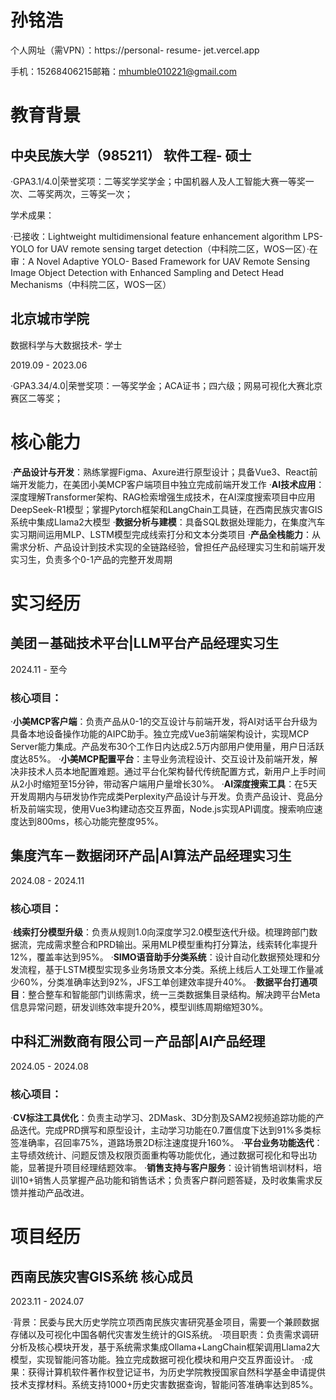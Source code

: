 # 孙铭浩
个人网址（需VPN）：https://personal- resume- jet.vercel.app

手机：15268406215邮箱：mhumble010221@gmail.com

# 教育背景

## 中央民族大学（985211） 软件工程- 硕士

·GPA3.1/4.0|荣誉奖项：二等奖学奖学金；中国机器人及人工智能大赛一等奖一次、二等奖两次，三等奖一次；

学术成果：

·已接收：Lightweight multidimensional feature enhancement algorithm LPS- YOLO for UAV remote sensing target detection（中科院二区，WOS一区）·在审：A Novel Adaptive YOLO- Based Framework for UAV Remote Sensing Image Object Detection with Enhanced Sampling and Detect Head Mechanisms（中科院二区，WOS一区）

## 北京城市学院

数据科学与大数据技术- 学士

2019.09 - 2023.06

·GPA3.34/4.0|荣誉奖项：一等奖学金；ACA证书；四六级；网易可视化大赛北京赛区二等奖；

# 核心能力

·**产品设计与开发**：熟练掌握Figma、Axure进行原型设计；具备Vue3、React前端开发能力，在美团小美MCP客户端项目中独立完成前端开发工作
·**AI技术应用**：深度理解Transformer架构、RAG检索增强生成技术，在AI深度搜索项目中应用DeepSeek-R1模型；掌握Pytorch框架和LangChain工具链，在西南民族灾害GIS系统中集成Llama2大模型
·**数据分析与建模**：具备SQL数据处理能力，在集度汽车实习期间运用MLP、LSTM模型完成线索打分和文本分类项目
·**产品全栈能力**：从需求分析、产品设计到技术实现的全链路经验，曾担任产品经理实习生和前端开发实习生，负责多个0-1产品的完整开发周期

# 实习经历

## 美团－基础技术平台|LLM平台产品经理实习生

2024.11 - 至今

### 核心项目：

·**小美MCP客户端**：负责产品从0-1的交互设计与前端开发，将AI对话平台升级为具备本地设备操作功能的AIPC助手。独立完成Vue3前端架构设计，实现MCP Server能力集成。产品发布30个工作日内达成2.5万内部用户使用量，用户日活跃度达85%。
·**小美MCP配置平台**：主导业务流程设计、交互设计及前端开发，解决非技术人员本地配置难题。通过平台化架构替代传统配置方式，新用户上手时间从2小时缩短至15分钟，带动客户端用户量增长30%。
·**AI深度搜索工具**：在5天开发周期内与研发协作完成类Perplexity产品设计与开发。负责产品设计、竞品分析及前端实现，使用Vue3构建动态交互界面，Node.js实现API调度。搜索响应速度达到800ms，核心功能完整度95%。

## 集度汽车－数据闭环产品|AI算法产品经理实习生

2024.08 - 2024.11

### 核心项目：

·**线索打分模型升级**：负责从规则1.0向深度学习2.0模型迭代升级。梳理跨部门数据流，完成需求整合和PRD输出。采用MLP模型重构打分算法，线索转化率提升12%，覆盖率达到95%。
·**SIMO语音助手分类系统**：设计自动化数据预处理和分发流程，基于LSTM模型实现多业务场景文本分类。系统上线后人工处理工作量减少60%，分类准确率达到92%，JFS工单创建效率提升40%。
·**数据平台打通项目**：整合整车和智能部门训练需求，统一三类数据集目录结构。解决跨平台Meta信息异常问题，研发训练效率提升20%，模型训练周期缩短30%。

## 中科汇洲数商有限公司－产品部|AI产品经理

2024.05 - 2024.08

### 核心项目：

·**CV标注工具优化**：负责主动学习、2DMask、3D分割及SAM2视频追踪功能的产品迭代。完成PRD撰写和原型设计，主动学习功能在0.7置信度下达到91%多类标签准确率，召回率75%，道路场景2D标注速度提升160%。
·**平台业务功能迭代**：主导绩效统计、问题反馈及权限页面重构等功能优化，通过数据可视化和导出功能，显著提升项目经理结题效率。
·**销售支持与客户服务**：设计销售培训材料，培训10+销售人员掌握产品功能和销售话术；负责客户群问题答疑，及时收集需求反馈并推动产品改进。

# 项目经历

## 西南民族灾害GIS系统 核心成员

2023.11 - 2024.07

·背景：民委与民大历史学院立项西南民族灾害研究基金项目，需要一个兼顾数据存储以及可视化中国各朝代灾害发生统计的GIS系统。
·项目职责：负责需求调研分析及核心模块开发，基于系统需求集成Ollama+LangChain框架调用Llama2大模型，实现智能问答功能。独立完成数据可视化模块和用户交互界面设计。
·成果：获得计算机软件著作权登记证书，为历史学院教授国家自然科学基金申请提供技术支撑材料。系统支持1000+历史灾害数据查询，智能问答准确率达到85%。
